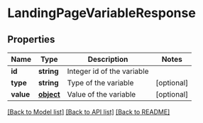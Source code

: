 # LandingPageVariableResponse

## Properties
Name | Type | Description | Notes
------------ | ------------- | ------------- | -------------
**id** | **string** | Integer id of the variable | 
**type** | **string** | Type of the variable | [optional] 
**value** | [**object**](.md) | Value of the variable | [optional] 

[[Back to Model list]](../README.md#documentation-for-models) [[Back to API list]](../README.md#documentation-for-api-endpoints) [[Back to README]](../README.md)


